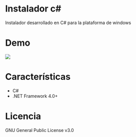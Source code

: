 # Instalador c#
Instalador desarrollado en C# para la plataforma de windows

<h1>Demo</h1>
<img src="https://dl.dropboxusercontent.com/s/lw9oq0dptbbdb7d/5.png"></img>
<h1>Características</h1>
<ul>
  <li>C#</li>
  <li>.NET Framework 4.0+</li>
</ul>
<h1>Licencia</h1>
GNU General Public License v3.0

